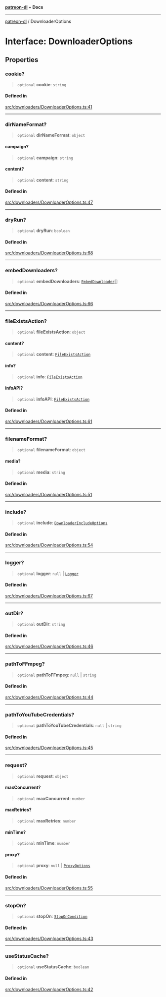 [**patreon-dl**](../README.md) • **Docs**

***

[patreon-dl](../README.md) / DownloaderOptions

# Interface: DownloaderOptions

## Properties

### cookie?

> `optional` **cookie**: `string`

#### Defined in

[src/downloaders/DownloaderOptions.ts:41](https://github.com/patrickkfkan/patreon-dl/blob/7168e7165dfd3021aec234ee0e8458b1a8040c70/src/downloaders/DownloaderOptions.ts#L41)

***

### dirNameFormat?

> `optional` **dirNameFormat**: `object`

#### campaign?

> `optional` **campaign**: `string`

#### content?

> `optional` **content**: `string`

#### Defined in

[src/downloaders/DownloaderOptions.ts:47](https://github.com/patrickkfkan/patreon-dl/blob/7168e7165dfd3021aec234ee0e8458b1a8040c70/src/downloaders/DownloaderOptions.ts#L47)

***

### dryRun?

> `optional` **dryRun**: `boolean`

#### Defined in

[src/downloaders/DownloaderOptions.ts:68](https://github.com/patrickkfkan/patreon-dl/blob/7168e7165dfd3021aec234ee0e8458b1a8040c70/src/downloaders/DownloaderOptions.ts#L68)

***

### embedDownloaders?

> `optional` **embedDownloaders**: [`EmbedDownloader`](EmbedDownloader.md)[]

#### Defined in

[src/downloaders/DownloaderOptions.ts:66](https://github.com/patrickkfkan/patreon-dl/blob/7168e7165dfd3021aec234ee0e8458b1a8040c70/src/downloaders/DownloaderOptions.ts#L66)

***

### fileExistsAction?

> `optional` **fileExistsAction**: `object`

#### content?

> `optional` **content**: [`FileExistsAction`](../type-aliases/FileExistsAction.md)

#### info?

> `optional` **info**: [`FileExistsAction`](../type-aliases/FileExistsAction.md)

#### infoAPI?

> `optional` **infoAPI**: [`FileExistsAction`](../type-aliases/FileExistsAction.md)

#### Defined in

[src/downloaders/DownloaderOptions.ts:61](https://github.com/patrickkfkan/patreon-dl/blob/7168e7165dfd3021aec234ee0e8458b1a8040c70/src/downloaders/DownloaderOptions.ts#L61)

***

### filenameFormat?

> `optional` **filenameFormat**: `object`

#### media?

> `optional` **media**: `string`

#### Defined in

[src/downloaders/DownloaderOptions.ts:51](https://github.com/patrickkfkan/patreon-dl/blob/7168e7165dfd3021aec234ee0e8458b1a8040c70/src/downloaders/DownloaderOptions.ts#L51)

***

### include?

> `optional` **include**: [`DownloaderIncludeOptions`](DownloaderIncludeOptions.md)

#### Defined in

[src/downloaders/DownloaderOptions.ts:54](https://github.com/patrickkfkan/patreon-dl/blob/7168e7165dfd3021aec234ee0e8458b1a8040c70/src/downloaders/DownloaderOptions.ts#L54)

***

### logger?

> `optional` **logger**: `null` \| [`Logger`](../classes/Logger.md)

#### Defined in

[src/downloaders/DownloaderOptions.ts:67](https://github.com/patrickkfkan/patreon-dl/blob/7168e7165dfd3021aec234ee0e8458b1a8040c70/src/downloaders/DownloaderOptions.ts#L67)

***

### outDir?

> `optional` **outDir**: `string`

#### Defined in

[src/downloaders/DownloaderOptions.ts:46](https://github.com/patrickkfkan/patreon-dl/blob/7168e7165dfd3021aec234ee0e8458b1a8040c70/src/downloaders/DownloaderOptions.ts#L46)

***

### pathToFFmpeg?

> `optional` **pathToFFmpeg**: `null` \| `string`

#### Defined in

[src/downloaders/DownloaderOptions.ts:44](https://github.com/patrickkfkan/patreon-dl/blob/7168e7165dfd3021aec234ee0e8458b1a8040c70/src/downloaders/DownloaderOptions.ts#L44)

***

### pathToYouTubeCredentials?

> `optional` **pathToYouTubeCredentials**: `null` \| `string`

#### Defined in

[src/downloaders/DownloaderOptions.ts:45](https://github.com/patrickkfkan/patreon-dl/blob/7168e7165dfd3021aec234ee0e8458b1a8040c70/src/downloaders/DownloaderOptions.ts#L45)

***

### request?

> `optional` **request**: `object`

#### maxConcurrent?

> `optional` **maxConcurrent**: `number`

#### maxRetries?

> `optional` **maxRetries**: `number`

#### minTime?

> `optional` **minTime**: `number`

#### proxy?

> `optional` **proxy**: `null` \| [`ProxyOptions`](ProxyOptions.md)

#### Defined in

[src/downloaders/DownloaderOptions.ts:55](https://github.com/patrickkfkan/patreon-dl/blob/7168e7165dfd3021aec234ee0e8458b1a8040c70/src/downloaders/DownloaderOptions.ts#L55)

***

### stopOn?

> `optional` **stopOn**: [`StopOnCondition`](../type-aliases/StopOnCondition.md)

#### Defined in

[src/downloaders/DownloaderOptions.ts:43](https://github.com/patrickkfkan/patreon-dl/blob/7168e7165dfd3021aec234ee0e8458b1a8040c70/src/downloaders/DownloaderOptions.ts#L43)

***

### useStatusCache?

> `optional` **useStatusCache**: `boolean`

#### Defined in

[src/downloaders/DownloaderOptions.ts:42](https://github.com/patrickkfkan/patreon-dl/blob/7168e7165dfd3021aec234ee0e8458b1a8040c70/src/downloaders/DownloaderOptions.ts#L42)
